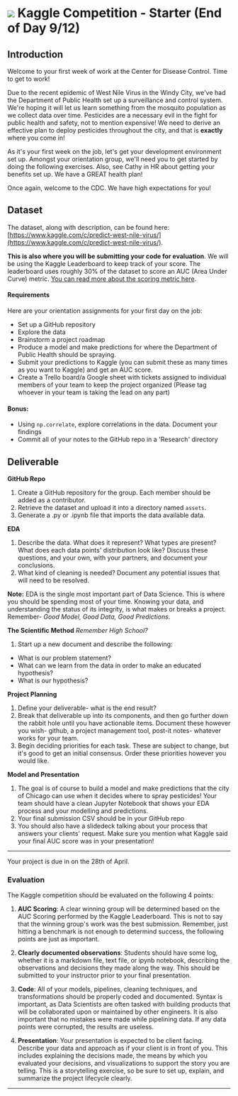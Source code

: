 # ![](https://ga-dash.s3.amazonaws.com/production/assets/logo-9f88ae6c9c3871690e33280fcf557f33.png) Kaggle Competition - Starter (End of Day 9/12)

## Introduction

Welcome to your first week of work at the Center for Disease Control. Time to get to work!

Due to the recent epidemic of West Nile Virus in the Windy City, we've had the Department of Public Health set up a surveillance and control system. We're hoping it will let us learn something from the mosquito population as we collect data over time. Pesticides are a necessary evil in the fight for public health and safety, not to mention expensive! We need to derive an effective plan to deploy pesticides throughout the city, and that is **exactly** where you come in!

As it's your first week on the job, let's get your development environment set up. Amongst your orientation group, we'll need you to get started by doing the following exercises. Also, see Cathy in HR about getting your benefits set up. We have a GREAT health plan!

Once again, welcome to the CDC. We have high expectations for you!

## Dataset

The dataset, along with description, can be found here: [https://www.kaggle.com/c/predict-west-nile-virus/](https://www.kaggle.com/c/predict-west-nile-virus/).

**This is also where you will be submitting your code for evaluation**. We will be using the Kaggle Leaderboard to keep track of your score. The leaderboard uses roughly 30% of the dataset to score an AUC (Area Under Curve) metric. [You can read more about the scoring metric here](https://www.kaggle.com/wiki/AreaUnderCurve).


#### Requirements

Here are your orientation assignments for your first day on the job:
- Set up a GitHub repository
- Explore the data
- Brainstorm a project roadmap
- Produce a model and make predictions for where the Department of Public Health should be spraying. 
- Submit your predictions to Kaggle (you can submit these as many times as you want to Kaggle) and get an AUC score.
- Create a Trello board/a Google sheet with tickets assigned to individual members of your team to keep the project organized (Please tag whoever in your team is taking the lead on any part)


#### **Bonus:**
- Using `np.correlate`, explore correlations in the data. Document your findings
- Commit all of your notes to the GitHub repo in a 'Research' directory

## Deliverable

**GitHub Repo**

1. Create a GitHub repository for the group. Each member should be added as a contributor.
2. Retrieve the dataset and upload it into a directory named `assets`.
3. Generate a .py or .ipynb file that imports the data available data.

**EDA**

1. Describe the data. What does it represent? What types are present? What does each data points' distribution look like? Discuss these questions, and your own, with your partners, and document your conclusions.
2. What kind of cleaning is needed? Document any potential issues that will need to be resolved.

**Note:** EDA is the single most important part of Data Science. This is where you should be spending most of your time. Knowing your data, and understanding the status of its integrity, is what makes or breaks a project. Remember- *Good Model, Good Data, Good Predictions*.

**The Scientific Method**
_Remember High School?_

1. Start up a new document and describe the following:
  * What is our problem statement?
  * What can we learn from the data in order to make an educated hypothesis?
  * What is our hypothesis?

**Project Planning**

1. Define your deliverable- what is the end result?
2. Break that deliverable up into its components, and then go further down the rabbit hole until you have actionable items. Document these however you wish- github, a project management tool, post-it notes- whatever works for your team.
3. Begin deciding priorities for each task. These are subject to change, but it's good to get an initial consensus. Order these priorities however you would like.

**Model and Presentation**

1. The goal is of course to build a model and make predictions that the city of Chicago can use when it decides where to spray pesticides! Your team should have a clean Jupyter Notebook that shows your EDA process and your modelling and predictions.
2. Your final submission CSV should be in your GitHub repo 
3. You should also have a slidedeck talking about your process that answers your clients' request. Make sure you mention what Kaggle said your final AUC score was in your presentation!
---

Your project is due in on the 28th of April. 

### **Evaluation**

The Kaggle competition should be evaluated on the following 4 points:

1. **AUC Scoring**: A clear winning group will be determined based on the AUC Scoring performed by the Kaggle Leaderboard. This is not to say that the winning group's work was the best submission. Remember, just hitting a benchmark is not enough to determind success, the following points are just as important.

2. **Clearly documented observations**: Students should have some log, whether it is a markdown file, text file, or ipynb notebook, describing the observations and decisions they made along the way. This should be submitted to your instructor prior to your final presentation.

3. **Code**: All of your models, pipelines, cleaning techniques, and transformations should be properly coded and documented. Syntax is important, as Data Scientists are often tasked with building products that will be collaborated upon or maintained by other engineers. It is also important that no mistakes were made while pipelining data. If any data points were corrupted, the results are useless.

4. **Presentation**: Your presentation is expected to be client facing. Describe your data and approach as if your client is in front of you. This includes explaining the decisions made, the means by which you evaluated your decisions, and visualizations to support the story you are telling. This is a storytelling exercise, so be sure to set up, explain, and summarize the project lifecycle clearly. 

---


